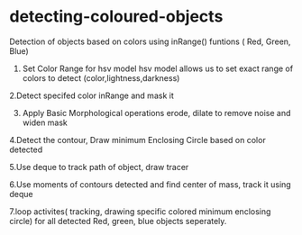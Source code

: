 # detecting-coloured-objects
Detection of objects based on colors using inRange() funtions ( Red, Green, Blue) 

1. Set Color Range for hsv model
hsv model allows us to set exact range of colors to detect (color,lightness,darkness) 

2.Detect specifed color inRange and mask it

3. Apply Basic Morphological operations erode, dilate to remove noise and widen mask

4.Detect the contour, Draw minimum Enclosing Circle based on color detected

5.Use deque to track path of object, draw tracer

6.Use moments of contours detected and find center of mass, track it using deque

7.loop activites( tracking, drawing specific colored minimum enclosing circle)  for all detected Red, green, blue objects seperately.
